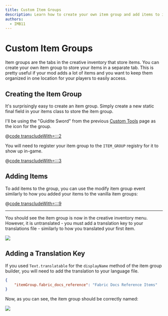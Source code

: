 ```yaml
---
title: Custom Item Groups
description: Learn how to create your own item group and add items to it.
authors:
  - IMB11
---
```


# Custom Item Groups

Item groups are the tabs in the creative inventory that store items. You can create your own item group to store your items in a separate tab. This is pretty useful if your mod adds a lot of items and you want to keep them organized in one location for your players to easily access.

## Creating the Item Group

It's surprisingly easy to create an item group. Simply create a new static final field in your items class to store the item group.

I'll be using the "Guidite Sword" from the previous [Custom Tools](./custom-tools.md) page as the icon for the group.

@[code transcludeWith=:::2](@/reference/latest/src/main/java/com/example/docs/item/FabricDocsReferenceItems.java)

You will need to register your item group to the `ITEM_GROUP` registry for it to show up in-game.

@[code transcludeWith=:::3](@/reference/latest/src/main/java/com/example/docs/item/FabricDocsReferenceItems.java)

## Adding Items

To add items to the group, you can use the modify item group event similarly to how you added your items to the vanilla item groups:

@[code transcludeWith=:::9](@/reference/latest/src/main/java/com/example/docs/item/ModItems.java)

<hr />

You should see the item group is now in the creative inventory menu. However, it is untranslated - you must add a translation key to your translations file - similarly to how you translated your first item.

![](/assets/develop/items/itemgroups_0.png)

## Adding a Translation Key

If you used `Text.translatable` for the `displayName` method of the item group builder, you will need to add the translation to your language file.

```json
{
    "itemGroup.fabric_docs_reference": "Fabric Docs Reference Items"
}
```

Now, as you can see, the item group should be correctly named:

![](/assets/develop/items/itemgroups_1.png)